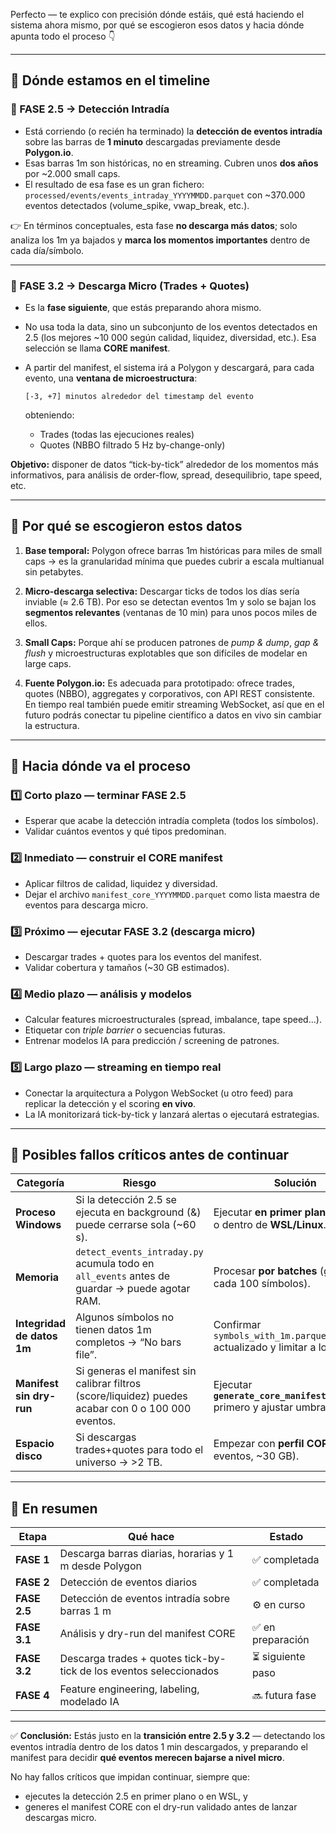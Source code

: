 Perfecto — te explico con precisión dónde estáis, qué está haciendo el sistema ahora mismo, por qué se escogieron esos datos y hacia dónde apunta todo el proceso 👇

---

## 🧩 Dónde estamos en el timeline

### 🔹 FASE 2.5 → **Detección Intradía**

* Está corriendo (o recién ha terminado) la **detección de eventos intradía** sobre las barras de **1 minuto** descargadas previamente desde **Polygon.io**.
* Esas barras 1m son históricas, no en streaming. Cubren unos **dos años** por ~2.000 small caps.
* El resultado de esa fase es un gran fichero:
  `processed/events/events_intraday_YYYYMMDD.parquet`
  con ~370.000 eventos detectados (volume_spike, vwap_break, etc.).

👉 En términos conceptuales, esta fase **no descarga más datos**; solo analiza los 1m ya bajados y **marca los momentos importantes** dentro de cada día/símbolo.

---

### 🔹 FASE 3.2 → **Descarga Micro (Trades + Quotes)**

* Es la **fase siguiente**, que estás preparando ahora mismo.
* No usa toda la data, sino un subconjunto de los eventos detectados en 2.5 (los mejores ~10 000 según calidad, liquidez, diversidad, etc.).
  Esa selección se llama **CORE manifest**.
* A partir del manifest, el sistema irá a Polygon y descargará, para cada evento, una **ventana de microestructura**:

  ```
  [-3, +7] minutos alrededor del timestamp del evento
  ```

  obteniendo:

  * Trades (todas las ejecuciones reales)
  * Quotes (NBBO filtrado 5 Hz by-change-only)

**Objetivo:** disponer de datos “tick-by-tick” alrededor de los momentos más informativos, para análisis de order-flow, spread, desequilibrio, tape speed, etc.

---

## 🧮 Por qué se escogieron estos datos

1. **Base temporal:**
   Polygon ofrece barras 1m históricas para miles de small caps → es la granularidad mínima que puedes cubrir a escala multianual sin petabytes.

2. **Micro-descarga selectiva:**
   Descargar ticks de todos los días sería inviable (≈ 2.6 TB).
   Por eso se detectan eventos 1m y solo se bajan los **segmentos relevantes** (ventanas de 10 min) para unos pocos miles de ellos.

3. **Small Caps:**
   Porque ahí se producen patrones de *pump & dump*, *gap & flush* y microestructuras explotables que son difíciles de modelar en large caps.

4. **Fuente Polygon.io:**
   Es adecuada para prototipado: ofrece trades, quotes (NBBO), aggregates y corporativos, con API REST consistente.
   En tiempo real también puede emitir streaming WebSocket, así que en el futuro podrás conectar tu pipeline científico a datos en vivo sin cambiar la estructura.

---

## 🔭 Hacia dónde va el proceso

### 1️⃣ Corto plazo — terminar FASE 2.5

* Esperar que acabe la detección intradía completa (todos los símbolos).
* Validar cuántos eventos y qué tipos predominan.

### 2️⃣ Inmediato — construir el **CORE manifest**

* Aplicar filtros de calidad, liquidez y diversidad.
* Dejar el archivo `manifest_core_YYYYMMDD.parquet` como lista maestra de eventos para descarga micro.

### 3️⃣ Próximo — ejecutar FASE 3.2 (descarga micro)

* Descargar trades + quotes para los eventos del manifest.
* Validar cobertura y tamaños (~30 GB estimados).

### 4️⃣ Medio plazo — análisis y modelos

* Calcular features microestructurales (spread, imbalance, tape speed…).
* Etiquetar con *triple barrier* o secuencias futuras.
* Entrenar modelos IA para predicción / screening de patrones.

### 5️⃣ Largo plazo — streaming en tiempo real

* Conectar la arquitectura a Polygon WebSocket (u otro feed) para replicar la detección y el scoring **en vivo**.
* La IA monitorizará tick-by-tick y lanzará alertas o ejecutará estrategias.

---

## 🚦 Posibles fallos críticos antes de continuar

| Categoría                  | Riesgo                                                                                              | Solución                                                                    |
| -------------------------- | --------------------------------------------------------------------------------------------------- | --------------------------------------------------------------------------- |
| **Proceso Windows**        | Si la detección 2.5 se ejecuta en background (&) puede cerrarse sola (~60 s).                       | Ejecutar **en primer plano con tee** o dentro de **WSL/Linux**.             |
| **Memoria**                | `detect_events_intraday.py` acumula todo en `all_events` antes de guardar → puede agotar RAM.       | Procesar **por batches** (guardar cada 100 símbolos).                       |
| **Integridad de datos 1m** | Algunos símbolos no tienen datos 1m completos → “No bars file”.                                     | Confirmar `symbols_with_1m.parquet` actualizado y limitar a los válidos.    |
| **Manifest sin dry-run**   | Si generas el manifest sin calibrar filtros (score/liquidez) puedes acabar con 0 o 100 000 eventos. | Ejecutar **`generate_core_manifest_dryrun.py`** primero y ajustar umbrales. |
| **Espacio disco**          | Si descargas trades+quotes para todo el universo → >2 TB.                                           | Empezar con **perfil CORE** (10 K eventos, ~30 GB).                         |

---

## 🧭 En resumen

| Etapa        | Qué hace                                                           | Estado           |
| ------------ | ------------------------------------------------------------------ | ---------------- |
| **FASE 1**   | Descarga barras diarias, horarias y 1 m desde Polygon              | ✅ completada     |
| **FASE 2**   | Detección de eventos diarios                                       | ✅ completada     |
| **FASE 2.5** | Detección de eventos intradía sobre barras 1 m                     | ⚙️ en curso      |
| **FASE 3.1** | Análisis y dry-run del manifest CORE                               | ✅ en preparación |
| **FASE 3.2** | Descarga trades + quotes tick-by-tick de los eventos seleccionados | ⏳ siguiente paso |
| **FASE 4**   | Feature engineering, labeling, modelado IA                         | 🔜 futura fase   |

---

✅ **Conclusión:**
Estás justo en la **transición entre 2.5 y 3.2** — detectando los eventos intradía dentro de los datos 1 min descargados, y preparando el manifest para decidir **qué eventos merecen bajarse a nivel micro**.

No hay fallos críticos que impidan continuar, siempre que:

* ejecutes la detección 2.5 en primer plano o en WSL, y
* generes el manifest CORE con el dry-run validado antes de lanzar descargas micro.
